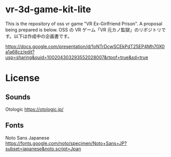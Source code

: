 # vr-3d-game-kit-lite

This is the repository of oss vr game "VR Ex-Girlfriend Prison". A proposal being prepared is below.
OSS の VR ゲーム「VR 元カノ監獄」のリポジトリです。以下は作成中の企画書です。

https://docs.google.com/presentation/d/1oNTrDcwSCEkPdT25EP4Mh70X0a1a68cz/edit?usp=sharing&ouid=100204303293552028007&rtpof=true&sd=true

# License

## Sounds

Otologic
https://otologic.jp/

## Fonts

Noto Sans Japanese
https://fonts.google.com/noto/specimen/Noto+Sans+JP?subset=japanese&noto.script=Jpan
